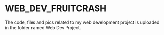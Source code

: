 ﻿# WEB_DEV_FRUITCRASH
The code, files and pics related to my web development project is  uploaded  in the folder named Web Dev Project.
